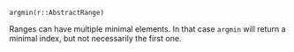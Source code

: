 ```
argmin(r::AbstractRange)
```

Ranges can have multiple minimal elements. In that case `argmin` will return a minimal index, but not necessarily the first one.
